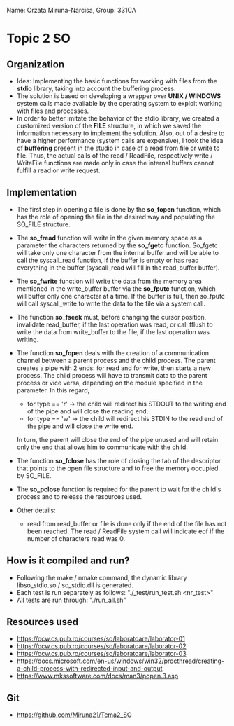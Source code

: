 Name: Orzata Miruna-Narcisa,
Group: 331CA

# Topic 2 SO

Organization
-
* Idea: Implementing the basic functions for working with files from the **stdio** library, taking into account the buffering process.
* The solution is based on developing a wrapper over **UNIX / WINDOWS** system calls made available by the operating system to exploit working with files and processes.
* In order to better imitate the behavior of the stdio library, we created a customized version of the **FILE** structure, in which we saved the information necessary to implement the solution. Also, out of a desire to have a higher performance (system calls are expensive), I took the idea of **buffering** present in the studio in case of a read from file or write to file. Thus, the actual calls of the read / ReadFile, respectively write / WriteFile functions are made only in case the internal buffers cannot fulfill a read or write request.


Implementation
-
* The first step in opening a file is done by the **so_fopen** function, which has the role of opening the file in the desired way and populating the SO_FILE structure.
* The **so_fread** function will write in the given memory space as a parameter the characters returned by the **so_fgetc** function. So_fgetc will take only one character from the internal buffer and will be able to call the syscall_read function, if the buffer is empty or has read everything in the buffer (syscall_read will fill in the read_buffer buffer).
* The **so_fwrite** function will write the data from the memory area mentioned in the write_buffer buffer via the **so_fputc** function, which will buffer only one character at a time. If the buffer is full, then so_fputc will call syscall_write to write the data to the file via a system call.
* The function **so_fseek** must, before changing the cursor position, invalidate read_buffer, if the last operation was read, or call fflush to write the data from write_buffer to the file, if the last operation was writing.
* The function **so_fopen** deals with the creation of a communication channel between a parent process and the child process. The parent creates a pipe with 2 ends: for read and for write, then starts a new process. The child process will have to transmit data to the parent process or vice versa, depending on the module specified in the parameter.
In this regard,
    * for type == 'r' -> the child will redirect his STDOUT to the writing end of the pipe and will close the reading end;
    * for type == 'w' -> the child will redirect his STDIN to the read end of the pipe and will close the write end.

    In turn, the parent will close the end of the pipe unused and will retain only the end that allows him to communicate with the child.
* The function **so_fclose** has the role of closing the tab of the descriptor that points to the open file structure and to free the memory occupied by SO_FILE.
* The **so_pclose** function is required for the parent to wait for the child's process and to release the resources used.
    
* Other details:
    * read from read_buffer or file is done only if the end of the file has not been reached. The read / ReadFile system call will indicate eof if the number of characters read was 0.

How is it compiled and run?
-
* Following the make / nmake command, the dynamic library libso_stdio.so / so_stdio.dll is generated.
* Each test is run separately as follows: "./_test/run_test.sh <nr_test>"
* All tests are run through: "./run_all.sh"

Resources used
-
* https://ocw.cs.pub.ro/courses/so/laboratoare/laborator-01
* https://ocw.cs.pub.ro/courses/so/laboratoare/laborator-02
* https://ocw.cs.pub.ro/courses/so/laboratoare/laborator-03
* https://docs.microsoft.com/en-us/windows/win32/procthread/creating-a-child-process-with-redirected-input-and-output
* https://www.mkssoftware.com/docs/man3/popen.3.asp

Git
-
* https://github.com/Miruna21/Tema2_SO 
